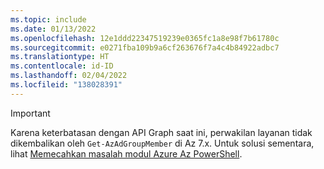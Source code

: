 ```yaml
---
ms.topic: include
ms.date: 01/13/2022
ms.openlocfilehash: 12e1ddd22347519239e0365fc1a8e98f7b61780c
ms.sourcegitcommit: e0271fba109b9a6cf263676f7a4c4b84922adbc7
ms.translationtype: HT
ms.contentlocale: id-ID
ms.lasthandoff: 02/04/2022
ms.locfileid: "138028391"
---
```

> [!IMPORTANT]
> Karena keterbatasan dengan API Graph saat ini, perwakilan layanan tidak dikembalikan oleh `Get-AzAdGroupMember` di Az 7.x. Untuk solusi sementara, lihat [Memecahkan masalah modul Azure Az PowerShell](/powershell/azure/troubleshooting#get-azadgroupmember-doesnt-return-service-principals).
